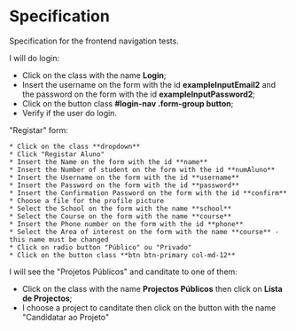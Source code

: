 
# Specification

Specification for the frontend navigation tests.

I will do login:

* Click on the class with the name **Login**;
* Insert the username on the form with the id **exampleInputEmail2** and the password on the form with the id **exampleInputPassword2**;
* Click on the button class **#login-nav .form-group button**;
* Verify if the user do login.

"Registar" form:

	* Click on the class **dropdown**
	* Click "Registar Aluno"
	* Insert the Name on the form with the id **name** 
	* Insert the Number of student on the form with the id **numAluno** 
	* Insert the Username on the form with the id **username** 
	* Insert the Password on the form with the id **password** 
	* Insert the Confirmation Password on the form with the id **confirm** 
	* Choose a file for the profile picture
	* Select the School on the form with the name **school** 
	* Select the Course on the form with the name **course** 
	* Insert the Phone number on the form with the id **phone** 
	* Select the Area of interest on the form with the name **course** - this name must be changed
	* Click on radio button "Público" ou "Privado"
	* Click on the button class **btn btn-primary col-md-12**

I will see the "Projetos Públicos" and canditate to one of them:

* Click on the class with the name **Projectos Públicos** then click on **Lista de Projectos**;
* I choose a project to canditate then click on the button with the name "Candidatar ao Projeto"
